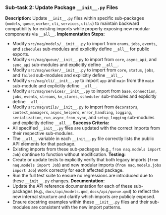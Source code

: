 ### Sub-task 2: Update Package `__init__.py` Files
**Description:** Update `__init__.py` files within specific sub-packages (`models`, `queue`, `worker`, `cli`, `services`, `utils`) to maintain backward compatibility for existing imports while properly exposing new modular components via `__all__`.
**Implementation Steps:**
- Modify `src/naq/models/__init__.py` to import from `enums`, `jobs`, `events`, and `schedules` sub-modules and explicitly define `__all__` for public exports.
- Modify `src/naq/queue/__init__.py` to import from `core`, `async_api`, and `sync_api` sub-modules and explicitly define `__all__`.
- Modify `src/naq/worker/__init__.py` to import from `core`, `status`, `jobs`, and `failed` sub-modules and explicitly define `__all__`.
- Modify `src/naq/cli/__init__.py` to import `app` and `main` from the `main` sub-module and explicitly define `__all__`.
- Modify `src/naq/services/__init__.py` to import from `base`, `connection`, `jobs`, `events`, `streams`, `kv_stores`, `scheduler` sub-modules and explicitly define `__all__`.
- Modify `src/naq/utils/__init__.py` to import from `decorators`, `context_managers`, `async_helpers`, `error_handling`, `logging`, `serialization`, `run_async_from_sync`, and `setup_logging` sub-modules and explicitly define `__all__`.
**Success Criteria:**
- All specified `__init__.py` files are updated with the correct imports from their respective sub-modules.
- The `__all__` variable in each `__init__.py` file correctly lists the public API elements for that package.
- Existing imports from these sub-packages (e.g., `from naq.models import Job`) continue to function without modification.
**Testing:**
- Create or update tests to explicitly verify that both legacy imports (`from naq.models import Job`) and new modular imports (`from naq.models.jobs import Job`) work correctly for each affected package.
- Run the full test suite to ensure no regressions are introduced due to these `__init__.py` changes.
**Documentation:**
- Update the API reference documentation for each of these sub-packages (e.g., `docs/api/models.qmd`, `docs/api/queue.qmd`) to reflect the new internal structure and clarify which imports are publicly exposed.
- Ensure docstring examples within these `__init__.py` files and their sub-modules are consistent with the new import patterns.